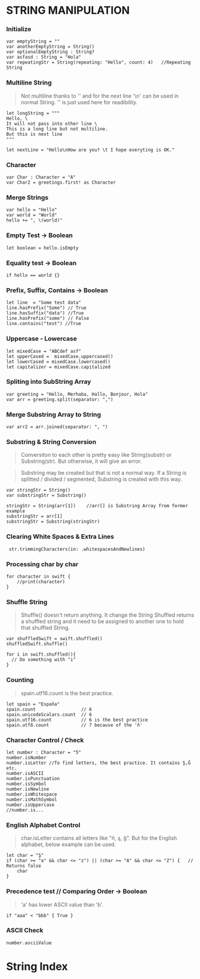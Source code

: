 # STRING MANIPULATION

### Initialize

    var emptyString = ""
    var anotherEmptyString = String()
    var optionalEmptyString : String?
    var asfasd : String = "Hola"
    var repeatingStr = String(repeating: "Hello", count: 4)   //Repeating String
    
### Multiline String

> Not multiline thanks to '\' and for the next line '\n' can be used in normal String. '\' is just used here for readibility.

    let longString = """
    Hello, \
    It will not pass into other line \
    This is a long line but not multiline.
    But this is next line
    """

    let nextLine = "Hello\nHow are you? \t I hope everyting is OK."

### Character
    
    var Char : Character = "A"
    var Char2 = greetings.first! as Character
    
### Merge Strings

    var hello = "Hello"
    var world = "World"
    hello += ", \(world)"

### Empty Test -> Boolean

    let boolean = hello.isEmpty

### Equality test -> Boolean

    if hello == world {}
    
### Prefix, Suffix, Contains -> Boolean

    let line  = "Some test data"
    line.hasPrefix("Some") // True
    line.hasSuffix("data") //True
    line.hasPrefix("some") // False
    line.contains("test") //True
    
    
### Uppercase - Lowercase

    let mixedCase = "ABCdef asf"
    let upperCased =  mixedCase.uppercased()
    let lowerCased = mixedCase.lowercased()
    let capitalizer = mixedCase.capitalized


### Spliting into SubString Array

    var greeting = "Hello, Merhaba, Hallo, Bonjour, Hola"
    var arr = greeting.split(separator: ",")

### Merge Substring Array to String

    var arr2 = arr.joined(separator: ", ")
    
### Substring & String Conversion

> Conversiton to each other is pretty easy like String(substr) or Substring(str). But otherwise, it will give an error.

> Substring may be created but that is not a normal way. If a String is splitted / divided / segmented, Substring is created with this way.

    var stringStr = String()
    var substringStr = Substring()

    stringStr = String(arr[1])    //arr[] is Substring Array from former example
    substringStr = arr[1]
    substringStr = Substring(stringStr)
    
### Clearing White Spaces & Extra Lines

     str.trimmingCharacters(in: .whitespacesAndNewlines)
     
### Processing char by char

    for character in swift {
        //print(character)
    }
    
### Shuffle String

>Shuffle() doesn't return anything. It change the String
>Shuffled returns a shuffled string and it need to be assigned to another one to hold that shuffled String.

    var shuffledSwift = swift.shuffled()
    shuffledSwift.shuffle()

    for i in swift.shuffled(){
      // Do something with "i"
    }

### Counting

> spain.utf16.count is the best practice.

    let spain = "España"
    spain.count                 // 6
    spain.unicodeScalars.count  // 6
    spain.utf16.count           // 6 is the best practice
    spain.utf8.count            // 7 because of the 'ñ'
    
### Character Control / Check

    let number : Character = "5"
    number.isNumber
    number.isLetter //To find letters, the best practice. It contains Ş,Ğ etc.
    number.isASCII
    number.isPunctuation
    number.isSymbol
    number.isNewline
    number.isWhitespace
    number.isMathSymbol
    number.isUppercase
    //number.is...
    
### English Alphabet Control

> char.isLetter contains all letters like "ñ, ş, ğ". But for the English alphabet, below example can be used.

    let char = "Ş"
    if (char >= "a" && char <= "z") || (char >= "A" && char <= "Z") {   // Returns false
        char 
    }

### Precedence test  // Comparing Order -> Boolean

> 'a' has lower ASCII value than 'b'. 

    if "aaa" < "bbb" { True }

### ASCII Check

    number.asciiValue


# String Index
